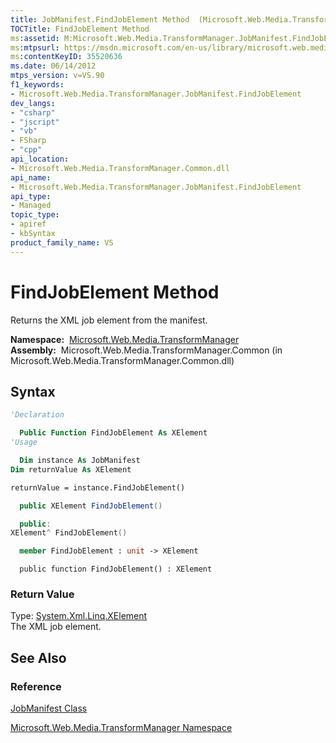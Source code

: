 ```yaml
---
title: JobManifest.FindJobElement Method  (Microsoft.Web.Media.TransformManager)
TOCTitle: FindJobElement Method
ms:assetid: M:Microsoft.Web.Media.TransformManager.JobManifest.FindJobElement
ms:mtpsurl: https://msdn.microsoft.com/en-us/library/microsoft.web.media.transformmanager.jobmanifest.findjobelement(v=VS.90)
ms:contentKeyID: 35520636
ms.date: 06/14/2012
mtps_version: v=VS.90
f1_keywords:
- Microsoft.Web.Media.TransformManager.JobManifest.FindJobElement
dev_langs:
- "csharp"
- "jscript"
- "vb"
- FSharp
- "cpp"
api_location:
- Microsoft.Web.Media.TransformManager.Common.dll
api_name:
- Microsoft.Web.Media.TransformManager.JobManifest.FindJobElement
api_type:
- Managed
topic_type:
- apiref
- kbSyntax
product_family_name: VS
---
```


# FindJobElement Method

Returns the XML job element from the manifest.

**Namespace:**  [Microsoft.Web.Media.TransformManager](microsoft-web-media-transformmanager-namespace.md)  
**Assembly:**  Microsoft.Web.Media.TransformManager.Common (in Microsoft.Web.Media.TransformManager.Common.dll)

## Syntax

```vb
'Declaration

  Public Function FindJobElement As XElement
'Usage

  Dim instance As JobManifest
Dim returnValue As XElement

returnValue = instance.FindJobElement()
```

```csharp
  public XElement FindJobElement()
```

```cpp
  public:
XElement^ FindJobElement()
```

``` fsharp
  member FindJobElement : unit -> XElement 
```

```jscript
  public function FindJobElement() : XElement
```

### Return Value

Type: [System.Xml.Linq.XElement](https://msdn.microsoft.com/library/bb340098)  
The XML job element.  

## See Also

### Reference

[JobManifest Class](jobmanifest-class-microsoft-web-media-transformmanager.md)

[Microsoft.Web.Media.TransformManager Namespace](microsoft-web-media-transformmanager-namespace.md)

